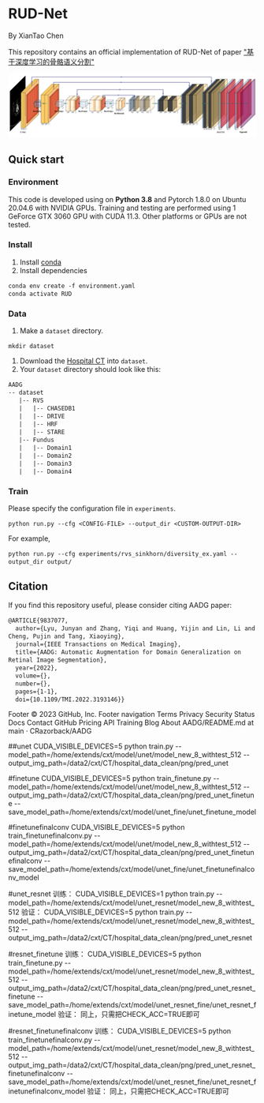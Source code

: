 # RUD-Net

By XianTao Chen

This repository contains an official implementation of RUD-Net of paper 
["基于深度学习的骨骼语义分割"]()

![image](pic/resunet__dncnn.png)

## Quick start

### Environment

This code is developed using on **Python 3.8** and Pytorch 1.8.0 on Ubuntu 20.04.6 with NVIDIA GPUs. Training and testing are performed using 1 GeForce GTX 3060 GPU with CUDA 11.3. Other platforms or GPUs are not tested.

### Install

1. Install [conda](https://docs.conda.io/projects/conda/en/latest/user-guide/install/download.html)
2. Install dependencies

```shell
conda env create -f environment.yaml
conda activate RUD
```


### Data

1. Make a `dataset` directory.

```shell
mkdir dataset
```

1. Download the [Hospital CT](https://drive.google.com/drive/folders/14j_Wub88ldKDddD8foszYXtRMb1Mqo-u?usp=sharing) into `dataset`.
2. Your `dataset` directory should look like this:

````
AADG
-- dataset
   |-- RVS
   |   |-- CHASEDB1
   |   |-- DRIVE
   |   |-- HRF
   |   |-- STARE
   |-- Fundus
   |   |-- Domain1
   |   |-- Domain2
   |   |-- Domain3
   |   |-- Domain4  

````

### Train

Please specify the configuration file in ```experiments```.

```shell
python run.py --cfg <CONFIG-FILE> --output_dir <CUSTOM-OUTPUT-DIR>
```

For example,

```shell
python run.py --cfg experiments/rvs_sinkhorn/diversity_ex.yaml --output_dir output/
```

## Citation
If you find this repository useful, please consider citing AADG paper:

```
@ARTICLE{9837077,
  author={Lyu, Junyan and Zhang, Yiqi and Huang, Yijin and Lin, Li and Cheng, Pujin and Tang, Xiaoying},
  journal={IEEE Transactions on Medical Imaging}, 
  title={AADG: Automatic Augmentation for Domain Generalization on Retinal Image Segmentation}, 
  year={2022},
  volume={},
  number={},
  pages={1-1},
  doi={10.1109/TMI.2022.3193146}}
```
Footer
© 2023 GitHub, Inc.
Footer navigation
Terms
Privacy
Security
Status
Docs
Contact GitHub
Pricing
API
Training
Blog
About
AADG/README.md at main · CRazorback/AADG 















##unet
CUDA_VISIBLE_DEVICES=5 python train.py --model_path=/home/extends/cxt/model/unet/model_new_8_withtest_512 --output_img_path=/data2/cxt/CT/hospital_data_clean/png/pred_unet


#finetune
CUDA_VISIBLE_DEVICES=5 python train_finetune.py --model_path=/home/extends/cxt/model/unet/model_new_8_withtest_512 --output_img_path=/data2/cxt/CT/hospital_data_clean/png/pred_unet_finetune --save_model_path=/home/extends/cxt/model/unet_fine/unet_finetune_model

#finetunefinalconv
CUDA_VISIBLE_DEVICES=5 python train_finetunefinalconv.py --model_path=/home/extends/cxt/model/unet/model_new_8_withtest_512 --output_img_path=/data2/cxt/CT/hospital_data_clean/png/pred_unet_finetunefinalconv --save_model_path=/home/extends/cxt/model/unet_fine/unet_finetunefinalconv_model

#unet_resnet
训练：
CUDA_VISIBLE_DEVICES=1 python train.py --model_path=/home/extends/cxt/model/unet_resnet/model_new_8_withtest_512
验证：
CUDA_VISIBLE_DEVICES=5 python train.py --model_path=/home/extends/cxt/model/unet_resnet/model_new_8_withtest_512 --output_img_path=/data2/cxt/CT/hospital_data_clean/png/pred_unet_resnet

#resnet_finetune
训练：
CUDA_VISIBLE_DEVICES=5 python train_finetune.py --model_path=/home/extends/cxt/model/unet_resnet/model_new_8_withtest_512 --output_img_path=/data2/cxt/CT/hospital_data_clean/png/pred_unet_resnet_finetune --save_model_path=/home/extends/cxt/model/unet_resnet_fine/unet_resnet_finetune_model
验证：
同上，只需把CHECK_ACC=TRUE即可

#resnet_finetunefinalconv
训练：
CUDA_VISIBLE_DEVICES=5 python train_finetunefinalconv.py --model_path=/home/extends/cxt/model/unet_resnet/model_new_8_withtest_512 --output_img_path=/data2/cxt/CT/hospital_data_clean/png/pred_unet_resnet_finetunefinalconv --save_model_path=/home/extends/cxt/model/unet_resnet_fine/unet_resnet_finetunefinalconv_model
验证：
同上，只需把CHECK_ACC=TRUE即可